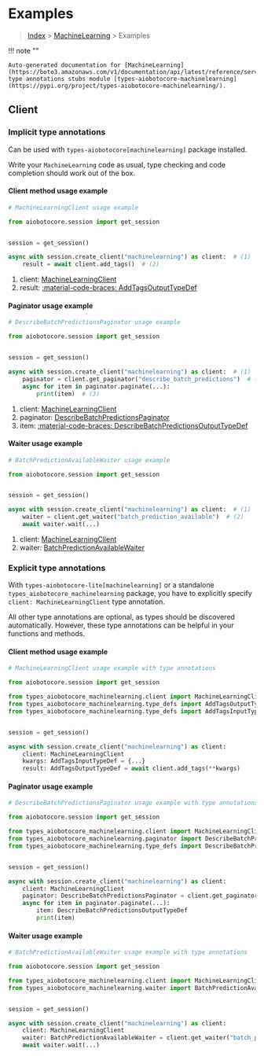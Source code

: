 # Examples

> [Index](../README.md) > [MachineLearning](./README.md) > Examples

!!! note ""

    Auto-generated documentation for [MachineLearning](https://boto3.amazonaws.com/v1/documentation/api/latest/reference/services/machinelearning.html#machinelearning)
    type annotations stubs module [types-aiobotocore-machinelearning](https://pypi.org/project/types-aiobotocore-machinelearning/).

## Client

### Implicit type annotations

Can be used with `types-aiobotocore[machinelearning]` package installed.

Write your `MachineLearning` code as usual,
type checking and code completion should work out of the box.



#### Client method usage example

```python
# MachineLearningClient usage example

from aiobotocore.session import get_session


session = get_session()

async with session.create_client("machinelearning") as client:  # (1)
    result = await client.add_tags()  # (2)
```

1. client: [MachineLearningClient](./client.md)
2. result: [:material-code-braces: AddTagsOutputTypeDef](./type_defs.md#addtagsoutputtypedef)



#### Paginator usage example

```python
# DescribeBatchPredictionsPaginator usage example

from aiobotocore.session import get_session


session = get_session()

async with session.create_client("machinelearning") as client:  # (1)
    paginator = client.get_paginator("describe_batch_predictions")  # (2)
    async for item in paginator.paginate(...):
        print(item)  # (3)
```

1. client: [MachineLearningClient](./client.md)
2. paginator: [DescribeBatchPredictionsPaginator](./paginators.md#describebatchpredictionspaginator)
3. item: [:material-code-braces: DescribeBatchPredictionsOutputTypeDef](./type_defs.md#describebatchpredictionsoutputtypedef)



#### Waiter usage example

```python
# BatchPredictionAvailableWaiter usage example

from aiobotocore.session import get_session


session = get_session()

async with session.create_client("machinelearning") as client:  # (1)
    waiter = client.get_waiter("batch_prediction_available")  # (2)
    await waiter.wait(...)
```

1. client: [MachineLearningClient](./client.md)
2. waiter: [BatchPredictionAvailableWaiter](./waiters.md#batchpredictionavailablewaiter)


### Explicit type annotations

With `types-aiobotocore-lite[machinelearning]`
or a standalone `types_aiobotocore_machinelearning` package, you have to explicitly specify
`client: MachineLearningClient` type annotation.

All other type annotations are optional, as types should be discovered automatically.
However, these type annotations can be helpful in your functions and methods.


#### Client method usage example

```python
# MachineLearningClient usage example with type annotations

from aiobotocore.session import get_session

from types_aiobotocore_machinelearning.client import MachineLearningClient
from types_aiobotocore_machinelearning.type_defs import AddTagsOutputTypeDef
from types_aiobotocore_machinelearning.type_defs import AddTagsInputTypeDef


session = get_session()

async with session.create_client("machinelearning") as client:
    client: MachineLearningClient
    kwargs: AddTagsInputTypeDef = {...}
    result: AddTagsOutputTypeDef = await client.add_tags(**kwargs)
```



#### Paginator usage example

```python
# DescribeBatchPredictionsPaginator usage example with type annotations

from aiobotocore.session import get_session

from types_aiobotocore_machinelearning.client import MachineLearningClient
from types_aiobotocore_machinelearning.paginator import DescribeBatchPredictionsPaginator
from types_aiobotocore_machinelearning.type_defs import DescribeBatchPredictionsOutputTypeDef


session = get_session()

async with session.create_client("machinelearning") as client:
    client: MachineLearningClient
    paginator: DescribeBatchPredictionsPaginator = client.get_paginator("describe_batch_predictions")
    async for item in paginator.paginate(...):
        item: DescribeBatchPredictionsOutputTypeDef
        print(item)
```



#### Waiter usage example

```python
# BatchPredictionAvailableWaiter usage example with type annotations

from aiobotocore.session import get_session

from types_aiobotocore_machinelearning.client import MachineLearningClient
from types_aiobotocore_machinelearning.waiter import BatchPredictionAvailableWaiter


session = get_session()

async with session.create_client("machinelearning") as client:
    client: MachineLearningClient
    waiter: BatchPredictionAvailableWaiter = client.get_waiter("batch_prediction_available")
    await waiter.wait(...)
```
